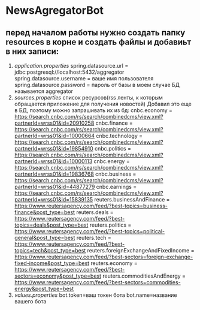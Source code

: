 # NewsAgregatorBot
## перед началом работы нужно создать папку resources в корне и создать файлы и добавиьт в них записи: 
  1) _application.properties_
    spring.datasource.url = jdbc:postgresql://localhost:5432/aggregator
  spring.datasource.username = ваше имя пользователя
  spring.datasource.password = пароль от базы
  в моем случае БД называется aggregator
  3) _sources.properties_
     список ресурсов(rss ленты, к которым обращается приложение для получения новостей) Добавил это еще в БД, поэтому можно запрашивать их из бд:
            cnbc.economy = https://search.cnbc.com/rs/search/combinedcms/view.xml?partnerId=wrss01&id=20910258
            cnbc.finance = https://search.cnbc.com/rs/search/combinedcms/view.xml?partnerId=wrss01&id=10000664
            cnbc.technology = https://search.cnbc.com/rs/search/combinedcms/view.xml?partnerId=wrss01&id=19854910
            cnbc.politics = https://search.cnbc.com/rs/search/combinedcms/view.xml?partnerId=wrss01&id=10000113
            cnbc.energy = https://search.cnbc.com/rs/search/combinedcms/view.xml?partnerId=wrss01&id=19836768
            cnbc.business = https://search.cnbc.com/rs/search/combinedcms/view.xml?partnerId=wrss01&id=44877279
            cnbc.earnings = https://search.cnbc.com/rs/search/combinedcms/view.xml?partnerId=wrss01&id=15839135
            reuters.businessAndFinance = https://www.reutersagency.com/feed/?best-topics=business-finance&post_type=best
            reuters.deals = https://www.reutersagency.com/feed/?best-topics=deals&post_type=best
            reuters.politics = https://www.reutersagency.com/feed/?best-topics=political-general&post_type=best
            reuters.tech = https://www.reutersagency.com/feed/?best-topics=tech&post_type=best
            reuters.foreignExchangeAndFixedIncome = https://www.reutersagency.com/feed/?best-sectors=foreign-exchange-fixed-income&post_type=best
            reuters.economy = https://www.reutersagency.com/feed/?best-sectors=economy&post_type=best
            reuters.commoditiesAndEnergy = https://www.reutersagency.com/feed/?best-sectors=commodities-energy&post_type=best
  5) _values.properties_
        bot.token=ваш токен бота
        bot.name=название вашего бота
